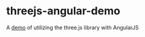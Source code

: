 # threejs-angular-demo
A [demo](https://daveteply.github.io/threejs-angular-demo/dist/) of utilizing the three.js library with AngularJS
